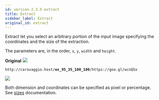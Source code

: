 ```yaml
---
id: version-2.3.5-extract
title: Extract
sidebar_label: Extract
original_id: extract
---
```


Extract let you select an arbitrary portion of the input image specifying the coordinates and the size of the extraction.

The parameters are, in the order, `x`, `y`, `width` and `height`.

**Original**
<a href="assets/example/cakes_original.jpeg" target="_blank"><img src="assets/example/cakes_original.jpeg" /></a>

<pre><code class="hljs css html" data-preview data-previewimage="https://ramiel.gitlab.io/caravaggio/docs/assets/example/cakes_original.jpeg">http://caravaggio.host/<strong>ex_95_35_100_100</strong>/https://goo.gl/wcnQSx</code></pre>

<a href="assets/example/cakes_extracted.jpeg" target="_blank"><img src="assets/example/cakes_extracted.jpeg" /></a>

Both dimension and coordinates can be specified as pixel or percentage. See [sizes](resize.html#sizes) documentation.
